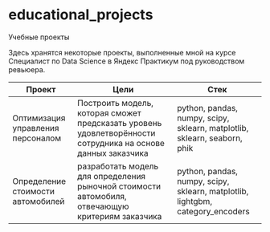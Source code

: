 # educational_projects
Учебные проекты

Здесь хранятся некоторые проекты, выполненные мной на курсе Специалист по Data Science в Яндекс Практикум под руководством ревьюера.

   | Проект | Цели | Стек |
   |------- | ---- | ---- |
   | Оптимизация управления персоналом | Построить модель, которая сможет предсказать уровень удовлетворённости сотрудника на основе данных заказчика  | python, pandas, numpy, scipy, sklearn, matplotlib, sklearn, seaborn, phik  |
   | Определение стоимости автомобилей | разработать модель для определения рыночной стоимости автомобиля, отвечающую критериям заказчика | python, pandas, numpy, scipy, sklearn, matplotlib, lightgbm, category_encoders |
   
